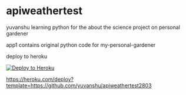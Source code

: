 # apiweathertest

yuvanshu learning python for the about the science project on personal gardener

app1 contains original python code for my-personal-gardener

deploy to heroku 

[![Deploy to Heroku](https://www.herokucdn.com/deploy/button.svg)](https://heroku.com/deploy)

https://heroku.com/deploy?template=https://github.com/yuvanshu/apiweathertest2803
